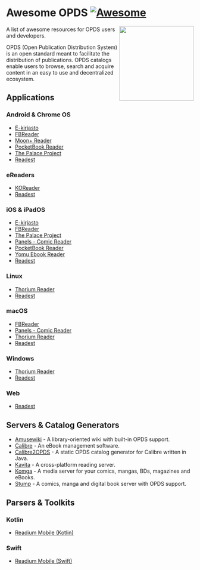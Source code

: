# Awesome OPDS [![Awesome](https://awesome.re/badge-flat.svg)](https://awesome.re)


[<img src="https://opds.io/img/logo.png" align="right" width="200">](http://opds.io/)

A list of awesome resources for OPDS users and developers.

OPDS (Open Publication Distribution System) is an open standard meant to facilitate the distribution of publications. OPDS catalogs enable users to browse, search and acquire content in an easy to use and decentralized ecosystem.

## Applications

### Android & Chrome OS

* [E-kirjasto](https://play.google.com/store/apps/details?id=fi.kansalliskirjasto.ekirjasto)
* [FBReader](https://play.google.com/store/apps/details?id=org.geometerplus.zlibrary.ui.android)
* [Moon+ Reader](https://play.google.com/store/apps/details?id=com.flyersoft.moonreader)
* [PocketBook Reader](https://play.google.com/store/apps/details?id=com.obreey.reader)
* [The Palace Project](https://play.google.com/store/apps/details?id=org.thepalaceproject.palace)
* [Readest](https://play.google.com/store/apps/details?id=com.bilingify.readest)

### eReaders

* [KOReader](https://koreader.rocks/)
* [Readest](https://readest.com/)

### iOS & iPadOS

* [E-kirjasto](https://apps.apple.com/us/app/e-kirjasto/id6471490203)
* [FBReader](https://apps.apple.com/us/app/fbreader-epub-and-fb2-reader/id1067172178)
* [The Palace Project](https://apps.apple.com/us/app/the-palace-project/id1574359693e)
* [Panels - Comic Reader](https://apps.apple.com/us/app/panels-comic-reader/id1236567663)
* [PocketBook Reader](https://apps.apple.com/us/app/pocketbook-reader/id805488884)
* [Yomu Ebook Reader](https://apps.apple.com/us/app/yomu-ebook-reader/id562211012)
* [Readest](https://apps.apple.com/app/id6738622779)

### Linux

* [Thorium Reader](https://thorium.edrlab.org/en/)
* [Readest](https://readest.com/)

### macOS

* [FBReader](https://apps.apple.com/us/app/fbreader-epub-and-fb2-reader/id1067172178)
* [Panels - Comic Reader](https://apps.apple.com/us/app/panels-comic-reader/id1236567663)
* [Thorium Reader](https://thorium.edrlab.org/en/)
* [Readest](https://apps.apple.com/app/apple-store/id6738622779)

### Windows

* [Thorium Reader](https://thorium.edrlab.org/en/)
* [Readest](https://readest.com/)

### Web

* [Readest](https://readest.com/)

## Servers & Catalog Generators

* [Amusewiki](https://amusewiki.org/) - A library-oriented wiki with built-in OPDS support.
* [Calibre](https://calibre-ebook.com/) - An eBook management software.
* [Calibre2OPDS](https://wiki.mobileread.com/wiki/Calibre2opds) - A static OPDS catalog generator for Calibre written in Java.
* [Kavita](https://github.com/Kareadita/Kavita) - A cross-platform reading server.
* [Komga](https://komga.org/) - A media server for your comics, mangas, BDs, magazines and eBooks.
* [Stump](https://github.com/stumpapp/stump) - A comics, manga and digital book server with OPDS support.

## Parsers & Toolkits

### Kotlin

* [Readium Mobile (Kotlin)](https://github.com/readium/kotlin-toolkit)

### Swift

* [Readium Mobile (Swift)](https://github.com/readium/swift-toolkit)
